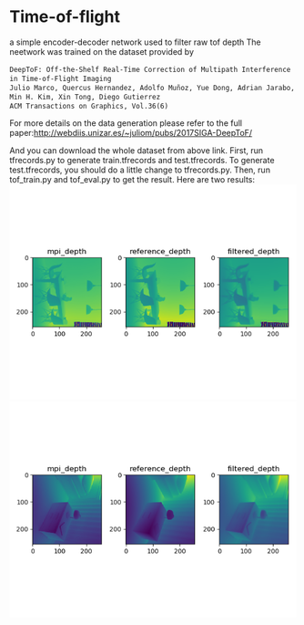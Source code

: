 # Time-of-flight
a simple encoder-decoder network used to filter raw tof depth
The neetwork was trained on the dataset provided by
   
    DeepToF: Off-the-Shelf Real-Time Correction of Multipath Interference in Time-of-Flight Imaging
    Julio Marco, Quercus Hernandez, Adolfo Muñoz, Yue Dong, Adrian Jarabo, Min H. Kim, Xin Tong, Diego Gutierrez
    ACM Transactions on Graphics, Vol.36(6)

For more details on the data generation please refer to the full paper:http://webdiis.unizar.es/~juliom/pubs/2017SIGA-DeepToF/

And you can download the whole dataset from above link.
First, run tfrecords.py to generate train.tfrecords and test.tfrecords. To generate test.tfrecords, you should do a little 
change to tfrecords.py.
Then, run tof_train.py and tof_eval.py to get the result.
Here are two results:
![1](img/result1.png)     
![2](img/result2.png)
